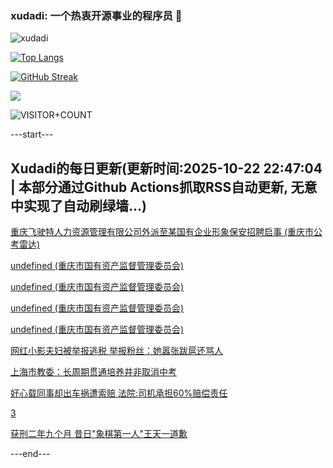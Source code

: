 ### xudadi: 一个热衷开源事业的程序员 👋

![xudadi](https://github-readme-stats-git-masterorgs-github-readme-stats-team.vercel.app/api?username=xudadi)

[![Top Langs](https://github-readme-stats.vercel.app/api/top-langs/?username=xudadi)](https://github.com/anuraghazra/github-readme-stats)

[![GitHub Streak](https://streak-stats.demolab.com?user=xudadi&locale=zh_Hans)](https://git.io/streak-stats)

![](https://raw.githubusercontent.com/xudadi/xudadi/main/assets/github-contribution-grid-snake.svg)

![VISITOR+COUNT](https://komarev.com/ghpvc/?username=xudadi&label=VISITOR+COUNT)


---start---

## Xudadi的每日更新(更新时间:2025-10-22 22:47:04 | 本部分通过Github Actions抓取RSS自动更新, 无意中实现了自动刷绿墙...)

[重庆飞驶特人力资源管理有限公司外派至某国有企业形象保安招聘启事 (重庆市公考雷达)](https://www.gongkaoleida.com/article/2659778)

[undefined (重庆市国有资产监督管理委员会)](https://dadilab.github.io/feeds/all.xml)

[undefined (重庆市国有资产监督管理委员会)](https://dadilab.github.io/feeds/all.xml)

[undefined (重庆市国有资产监督管理委员会)](https://dadilab.github.io/feeds/all.xml)

[undefined (重庆市国有资产监督管理委员会)](https://dadilab.github.io/feeds/all.xml)

[网红小影夫妇被举报逃税 举报粉丝：她嚣张跋扈还骂人](https://m.163.com/news/article/KCGANUEG05561G0D.html)

[上海市教委：长周期贯通培养并非取消中考](https://m.163.com/news/article/KCG6PICD05506BEH.html)

[好心载同事却出车祸遭索赔 法院:司机承担60%赔偿责任](https://m.163.com/news/article/KCG4I9UD053469LG.html)

[3](https://m.163.com/touch/news/sub/domestic)

[获刑二年九个月 昔日"象棋第一人"王天一道歉](https://m.163.com/news/article/KCE0QKP90534A4SC.html)

---end---

